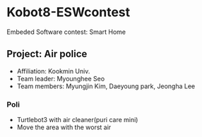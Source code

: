 # Kobot8-ESWcontest
Embeded Software contest: Smart Home

## Project: Air police
- Affiliation: Kookmin Univ.
- Team leader: Myounghee Seo
- Team members: Myungjin Kim, Daeyoung park, Jeongha Lee 

### Poli
- Turtlebot3 with air cleaner(puri care mini)
- Move the area with the worst air
